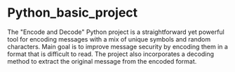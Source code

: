 # Python_basic_project
The "Encode and Decode" Python project is a straightforward yet powerful tool for encoding
messages with a mix of unique symbols and random characters.
Main goal is to improve message security by encoding them in a format that is difficult to read. The
project also incorporates a decoding method to extract the original message from the encoded
format.
